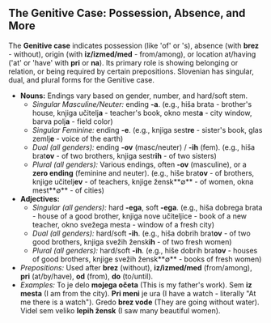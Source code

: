 ## The Genitive Case: Possession, Absence, and More

The **Genitive case** indicates possession (like 'of' or 's), absence (with **brez** - without), origin (with **iz/izmed/med** - from/among), or location at/having ('at' or 'have' with **pri** or **na**). Its primary role is showing belonging or relation, or being required by certain prepositions. Slovenian has singular, dual, and plural forms for the Genitive case.

* **Nouns:** Endings vary based on gender, number, and hard/soft stem.
    * *Singular Masculine/Neuter:* ending **-a**. (e.g., hiša brata - brother's house, knjiga učitelj**a** - teacher's book, okno mest**a** - city window, barva polj**a** - field color)
    * *Singular Feminine:* ending **-e**. (e.g., knjiga sest**re** - sister's book, glas zemlj**e** - voice of the earth)
    * *Dual (all genders):* ending **-ov** (masc/neuter) / **-ih** (fem). (e.g., hiša brat**ov** - of two brothers, knjiga sestr**ih** - of two sisters)
    * *Plural (all genders):* Various endings, often **-ov** (masculine), or a **zero ending** (feminine and neuter). (e.g., hiše brat**ov** - of brothers, knjige učitelj**ev** - of teachers, knjige žensk**∅** - of women, okna mest**∅** - of cities)
* **Adjectives:**
    * *Singular (all genders):* hard **-ega**, soft **-ega**. (e.g., hiša dobrega brata - house of a good brother, knjiga nove učiteljice - book of a new teacher, okno svežega mesta - window of a fresh city)
    * *Dual (all genders):* hard/soft **-ih**. (e.g., hiša dobrih brat**ov** - of two good brothers, knjiga svežih žensk**ih** - of two fresh women)
    * *Plural (all genders):* hard/soft **-ih**. (e.g., hiše dobrih brat**ov** - houses of good brothers, knjige svežih žensk**∅** - books of fresh women)
* *Prepositions:* Used after **brez** (without), **iz/izmed/med** (from/among), **pri** (at/by/have), **od** (from), **do** (to/until).
* *Examples:* To je delo **mojega očeta** (This is my father's work). Sem **iz mesta** (I am from the city). **Pri meni** je ura (I have a watch - literally "At me there is a watch"). Gredo **brez vode** (They are going without water). Videl sem veliko **lepih žensk** (I saw many beautiful women).